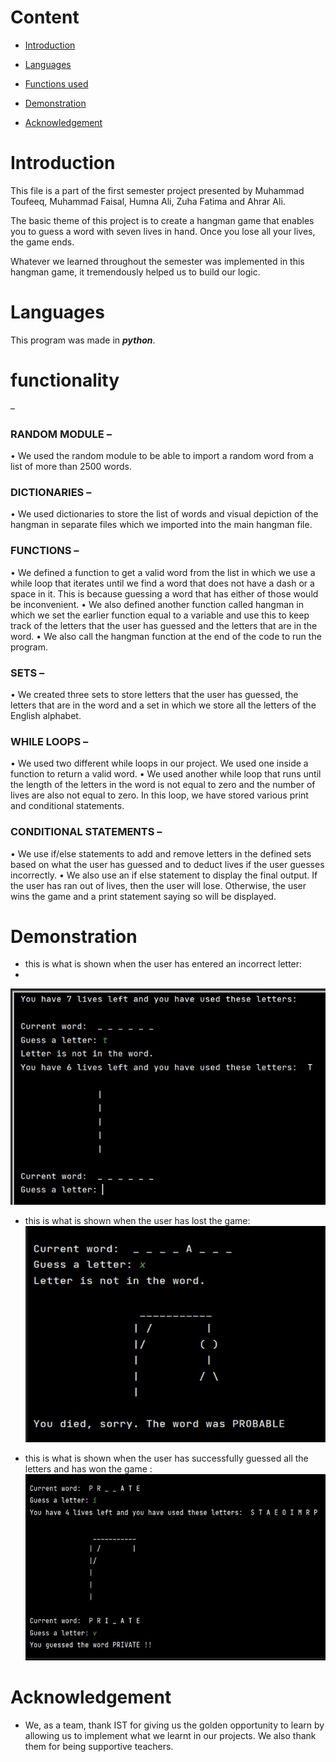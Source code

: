# Content
* [Introduction](#Introduction)

* [Languages](#Languages)

* [Functions used](#functionality)

* [Demonstration](#Demonstration)

* [Acknowledgement](Acknowledgement)




# Introduction

This file is a part of the first semester project presented by Muhammad Toufeeq, Muhammad Faisal, Humna Ali, Zuha Fatima and Ahrar Ali.

The basic theme of this project is to create a hangman game that enables you to guess a word with seven lives in hand. Once you lose all your lives, the game ends.

Whatever we learned throughout the semester was implemented in this hangman game, it tremendously helped us to build our logic.

# Languages

This program was made in ***python***.

# functionality

 –
### RANDOM MODULE –
•	We used the random module to be able to import a random word from a list of more than 2500 words.

### DICTIONARIES – 

•	We used dictionaries to store the list of words and visual depiction of the hangman in separate files which we imported into the main hangman file.

### FUNCTIONS –
•	We defined a function to get a valid word from the list in which we use a while loop that iterates until we find a word that does not have a dash or a space in it. This is because guessing a word that has either of those would be inconvenient. 
•	We also defined another function called hangman in which we set the earlier function equal to a variable and use this to keep track of the letters that the user has guessed and the letters that are in the word.
•	We also call the hangman function at the end of the code to run the program.

###  SETS – 

•	We created three sets to store letters that the user has guessed, the letters that are in the word and a set in which we store all the letters of the English alphabet.

###  WHILE LOOPS – 

•	We used two different while loops in our project. We used one inside a function to return a valid word.
•	We used another while loop that runs until the length of the letters in the word is not equal to zero and the number of lives are also not equal to zero. In this loop, we have stored various print and conditional statements.

### CONDITIONAL STATEMENTS –

•	We use if/else statements to add and remove letters in the defined sets based on what the user has guessed and to deduct lives if the user guesses incorrectly.
•	We also use an if else statement to display the final output. If the user has ran out of lives, then the user will lose. Otherwise, the user wins the game and a print statement saying so will be displayed.

# Demonstration
* this is what is shown when the user has entered an incorrect letter:
*
![](https://github.com/PyromaniacSiphon/Hangman-PF1/blob/master/screenshot%201.jpg)

* this is what is shown when the user has lost the game: 
![](https://github.com/PyromaniacSiphon/Hangman-PF1/blob/master/screenshot2.jpg)

* this is what is shown when the user has successfully guessed all the letters and has won the game :
![](https://github.com/PyromaniacSiphon/Hangman-PF1/blob/master/screenshot%203.jpg)
# Acknowledgement

* We, as a team, thank IST for giving us the golden opportunity to learn by allowing us to implement what we learnt in our projects. We also thank them for being supportive teachers.


